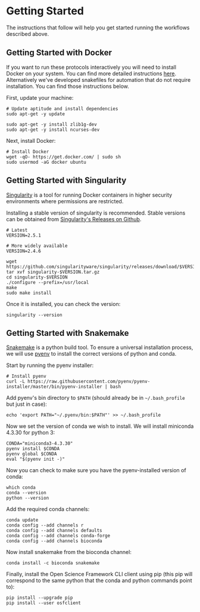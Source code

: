 # Getting Started

The instructions that follow will help you get started running the workflows
described above. 

## Getting Started with Docker

If you want to run these protocols interactively you will need to install Docker on your system. You can find more detailed instructions [here](https://docs.docker.com/install/). 
Alternatively we've developed snakefiles for automation that do not require installation. You can find those instructions below. 

First, update your machine:

```
# Update aptitude and install dependencies
sudo apt-get -y update

sudo apt-get -y install zlib1g-dev
sudo apt-get -y install ncurses-dev
```

Next, install Docker:

```
# Install Docker
wget -qO- https://get.docker.com/ | sudo sh
sudo usermod -aG docker ubuntu
```

## Getting Started with Singularity

[Singularity](http://singularity.lbl.gov) is a tool for running Docker containers 
in higher security environments where permissions are restricted.

Installing a stable version of singularity is recommended. Stable versions can be obtained from [Singularity's Releases on Github](https://github.com/singularityware/singularity/releases).

```
# Latest
VERSION=2.5.1

# More widely available
VERSION=2.4.6

wget https://github.com/singularityware/singularity/releases/download/$VERSION/singularity-$VERSION.tar.gz
tar xvf singularity-$VERSION.tar.gz
cd singularity-$VERSION
./configure --prefix=/usr/local
make
sudo make install
```

Once it is installed, you can check the version:

```
singularity --version
```

## Getting Started with Snakemake

[Snakemake](http://snakemake.readthedocs.io/en/stable/) is a python build tool.
To ensure a universal installation process, we will use [pyenv](https://github.com/pyenv/pyenv)
to install the correct versions of python and conda.

Start by running the pyenv installer:

```
# Install pyenv 
curl -L https://raw.githubusercontent.com/pyenv/pyenv-installer/master/bin/pyenv-installer | bash
```

Add pyenv's bin directory to `$PATH` (should already be in `~/.bash_profile` but just in case):

```
echo 'export PATH="~/.pyenv/bin:$PATH"' >> ~/.bash_profile
```

Now we set the version of conda we wish to install. We will install
miniconda 4.3.30 for python 3:

```
CONDA="miniconda3-4.3.30"
pyenv install $CONDA
pyenv global $CONDA
eval "$(pyenv init -)"
```

Now you can check to make sure you have the pyenv-installed version 
of conda:

```
which conda
conda --version
python --version
```

Add the required conda channels:

```
conda update
conda config --add channels r
conda config --add channels defaults
conda config --add channels conda-forge
conda config --add channels bioconda
```

Now install snakemake from the bioconda channel:

```
conda install -c bioconda snakemake
```

Finally, install the Open Science Framework CLI client
using pip (this pip will correspond to the same python 
that the conda and python commands point to):

```
pip install --upgrade pip
pip install --user osfclient
```
